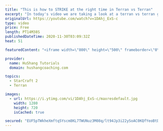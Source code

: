```yaml
---
title: "This is how to STRIKE at the right time in Terran vs Terran"
excerpt: "In today's video we are taking a look at a terran vs terran game I played that showcases some patience and how I like to calculate when it's the correct time to attack!  Coaching -------------------------------------------------------------------------- Website: https://www.hushangcoaching.com  Interested"
originalUrl: https://youtube.com/watch?v=1DAhj_ExS-c
type: video
price: Free
length: PT14M38S
publishedDateTime: 2020-11-30T03:09:32Z
heat: 51

featuredContent: "<iframe width=\"800\" height=\"500\" frameborder=\"0\" src=\"https://www.youtube.com/embed/1DAhj_ExS-c\" allow=\"accelerometer; autoplay; encrypted-media; gyroscope; picture-in-picture\" allowfullscreen></iframe>"

provider:
  name: HuShang Tutorials
  domain: hushangcoaching.com

topics:
  - StarCraft 2
  - Terran

images:
  - url: https://i.ytimg.com/vi/1DAhj_ExS-c/maxresdefault.jpg
    width: 1280
    height: 720
    isCached: true

secured: "EUF5pTWkheXmftq5Yscm8KL7TWUNuz3M08q/lt94Jp3i22ySoAC0KQfYeoBtDw07DSmNcfgh7qYbgXityvlgQZnOJlQ47QT0yrAWgR9DYpns4nXzVEWIUeENj4oPqBbmTQfJcgMBaC2syfpDk4/f2VlcGCU57pj4T4nhgceWHCxJtEKmB0SfCP1iCS4+PD2zPMJmfx2QuRCF+WLnVUGJG5wM+P/OABqme1L8MqoQ5FuM8DzU2Gz2UR8NmQ8GDVr0IE7kBQwGU3mTvtIuf1yNyUdwa66NEvLZH0wa8fhnu0EAuYXH5WD3eKxyWUENz1KzBGPXJ99uuXnLILdSMg2IsU9N4kZljaUQkiXsuc/DHdC8KyhHSRCwxGV+hwXp+PHkFY9UpYcutFHo2TFGjWiYP87IdMbMZKQ9042BzmsVrEU=;8gYe/sEp2vYmzVbrjR60uQ=="
---
```



